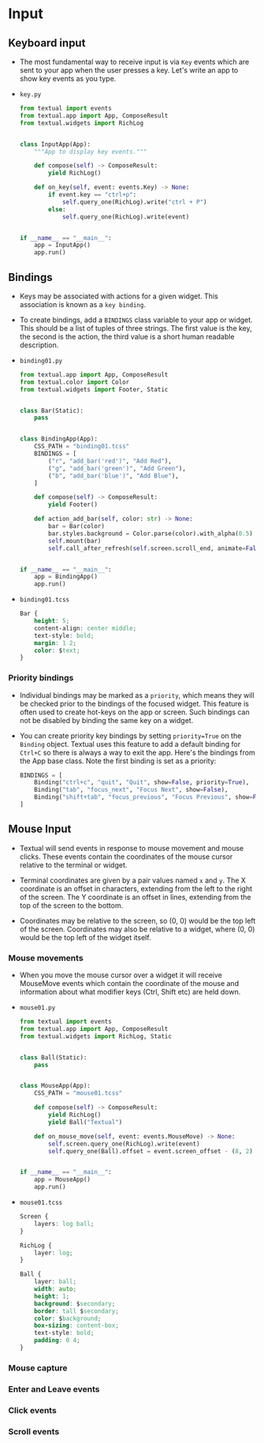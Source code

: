 # Input

## Keyboard input

- The most fundamental way to receive input is via `Key` events which are sent to your app when the user presses a key. Let's write an app to show key events as you type.

- `key.py`

    ```python
    from textual import events
    from textual.app import App, ComposeResult
    from textual.widgets import RichLog


    class InputApp(App):
        """App to display key events."""

        def compose(self) -> ComposeResult:
            yield RichLog()

        def on_key(self, event: events.Key) -> None:
            if event.key == "ctrl+p":
                self.query_one(RichLog).write("ctrl + P")
            else:
                self.query_one(RichLog).write(event)


    if __name__ == "__main__":
        app = InputApp()
        app.run()
    ```

## Bindings

- Keys may be associated with actions for a given widget. This association is known as a `key binding`.

- To create bindings, add a `BINDINGS` class variable to your app or widget. This should be a list of tuples of three strings. The first value is the key, the second is the action, the third value is a short human readable description.

- `binding01.py`

    ```python
    from textual.app import App, ComposeResult
    from textual.color import Color
    from textual.widgets import Footer, Static


    class Bar(Static):
        pass


    class BindingApp(App):
        CSS_PATH = "binding01.tcss"
        BINDINGS = [
            ("r", "add_bar('red')", "Add Red"),
            ("g", "add_bar('green')", "Add Green"),
            ("b", "add_bar('blue')", "Add Blue"),
        ]

        def compose(self) -> ComposeResult:
            yield Footer()

        def action_add_bar(self, color: str) -> None:
            bar = Bar(color)
            bar.styles.background = Color.parse(color).with_alpha(0.5)
            self.mount(bar)
            self.call_after_refresh(self.screen.scroll_end, animate=False)


    if __name__ == "__main__":
        app = BindingApp()
        app.run()
    ```

- `binding01.tcss`

    ```css
    Bar {
        height: 5;
        content-align: center middle;
        text-style: bold;
        margin: 1 2;
        color: $text;
    }
    ```

### Priority bindings

- Individual bindings may be marked as a `priority`, which means they will be checked prior to the bindings of the focused widget. This feature is often used to create hot-keys on the app or screen. Such bindings can not be disabled by binding the same key on a widget.

- You can create priority key bindings by setting `priority=True` on the `Binding` object. Textual uses this feature to add a default binding for `Ctrl+C` so there is always a way to exit the app. Here's the bindings from the App base class. Note the first binding is set as a priority:

    ```python
    BINDINGS = [
        Binding("ctrl+c", "quit", "Quit", show=False, priority=True),
        Binding("tab", "focus_next", "Focus Next", show=False),
        Binding("shift+tab", "focus_previous", "Focus Previous", show=False),
    ]
    ```

## Mouse Input

- Textual will send events in response to mouse movement and mouse clicks. These events contain the coordinates of the mouse cursor relative to the terminal or widget.

- Terminal coordinates are given by a pair values named `x` and `y`. The X coordinate is an offset in characters, extending from the left to the right of the screen. The Y coordinate is an offset in lines, extending from the top of the screen to the bottom.

- Coordinates may be relative to the screen, so (0, 0) would be the top left of the screen. Coordinates may also be relative to a widget, where (0, 0) would be the top left of the widget itself.

### Mouse movements

- When you move the mouse cursor over a widget it will receive MouseMove events which contain the coordinate of the mouse and information about what modifier keys (Ctrl, Shift etc) are held down.

- `mouse01.py`

    ```python
    from textual import events
    from textual.app import App, ComposeResult
    from textual.widgets import RichLog, Static


    class Ball(Static):
        pass


    class MouseApp(App):
        CSS_PATH = "mouse01.tcss"

        def compose(self) -> ComposeResult:
            yield RichLog()
            yield Ball("Textual")

        def on_mouse_move(self, event: events.MouseMove) -> None:
            self.screen.query_one(RichLog).write(event)
            self.query_one(Ball).offset = event.screen_offset - (8, 2)


    if __name__ == "__main__":
        app = MouseApp()
        app.run()
    ```

- `mouse01.tcss`

    ```css
    Screen {
        layers: log ball;
    }

    RichLog {
        layer: log;
    }

    Ball {
        layer: ball;
        width: auto;
        height: 1;
        background: $secondary;
        border: tall $secondary;
        color: $background;
        box-sizing: content-box;
        text-style: bold;
        padding: 0 4;
    }
    ```

### Mouse capture

### Enter and Leave events

### Click events

### Scroll events
